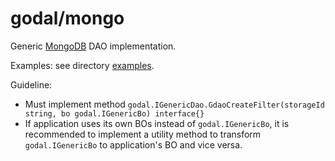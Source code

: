 # godal/mongo

Generic [MongoDB](https://www.mongodb.com) DAO implementation.

Examples: see directory [examples](../examples/).

Guideline:

- Must implement method `godal.IGenericDao.GdaoCreateFilter(storageId string, bo godal.IGenericBo) interface{}`
- If application uses its own BOs instead of `godal.IGenericBo`, it is recommended to implement a utility method to transform `godal.IGenericBo` to application's BO and vice versa.
